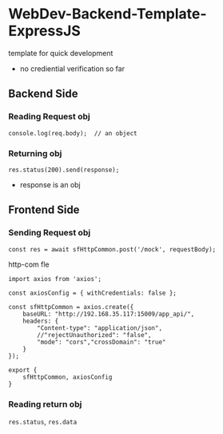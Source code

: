 # WebDev-Backend-Template-ExpressJS
template for quick development

- no crediential verification so far



## Backend Side
### Reading Request obj
`console.log(req.body);  // an object`


### Returning obj
`res.status(200).send(response);`
- response is an obj

## Frontend Side
### Sending Request obj
`const res = await sfHttpCommon.post('/mock', requestBody);`

http-com fle
```
import axios from 'axios';

const axiosConfig = { withCredentials: false };

const sfHttpCommon = axios.create({
    baseURL: "http://192.168.35.117:15009/app_api/",
    headers: {
        "Content-type": "application/json",
        //"rejectUnauthorized": "false",
        "mode": "cors","crossDomain": "true"
    }
});

export {
    sfHttpCommon, axiosConfig
}
```

### Reading return obj
`res.status`, `res.data`

